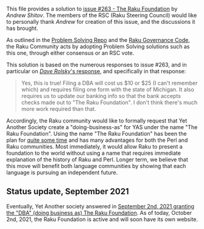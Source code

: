 This file provides a solution to [issue #263 - The Raku Foundation](https://github.com/Raku/problem-solving/issues/263) by *Andrew Shitov*.  The members of the RSC (Raku Steering Council) would like to personally thank *Andrew* for creation of this issue, and the discussions it has brought.

As outlined in the [Problem Solving Repo](https://github.com/Raku/problem-solving) and the [Raku Governance Code](https://github.com/Raku/Raku-Steering-Council/blob/main/papers/Raku_Steering_Council_Code.md), the Raku Community acts by adopting Problem Solving solutions such as this one, through either consensus or an RSC vote.

This solution is based on the numerous responses to issue #263, and in particular on [*Dave Rolsky*'s response](https://github.com/Raku/problem-solving/issues/263#issuecomment-782888300), and specifically in that response:

> Yes, this is true! Filing a DBA will cost us $10 or $25 (I can't remember which) and requires filing one form with the state of Michigan. It  also requires us to update our banking info so that the bank accepts checks made out to "The Raku Foundation". I don't think there's much more  work required than that.

Accordingly, the Raku community would like to formally request that Yet Another Society create a "doing-business-as" for YAS under the name "The Raku Foundation".  Using the name "The Raku Foundation" has been the plan for [quite some time](https://github.com/Raku/problem-solving/blob/master/solutions/language/Path-to-Raku.md#relationship-with-the-perl-foundation) and has many advantages for both the Perl and Raku communities.  Most immediately, it would allow Raku to present a foundation to the world without using a name that requires immediate explanation of the history of Raku and Perl.  Longer term, we believe that this move will benefit both language communities by showing that each language is pursuing an independent future.

## Status update, September 2021

Eventually, Yet Another society answered in [September 2nd, 2021 granting the "DBA" (doing business as) The Raku Foundation](https://news.perlfoundation.org/post/raku-foundation-and-tm-update). As of today, October 2nd, 2021, the Raku Foundation is active and will soon have its own website.
